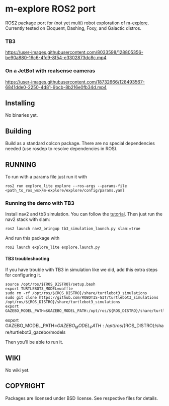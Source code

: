 # m-explore ROS2 port

ROS2 package port for (not yet multi) robot exploration of [m-explore](https://github.com/hrnr/m-explore). Currently tested on Eloquent, Dashing, Foxy, and Galactic distros.


### TB3
https://user-images.githubusercontent.com/8033598/128805356-be90a880-16c6-4fc9-8f54-e3302873dc8c.mp4


### On a JetBot with realsense cameras
https://user-images.githubusercontent.com/18732666/128493567-6841dde0-2250-4d81-9bcb-8b216e0fb34d.mp4



Installing
----------

No binaries yet.

Building
--------

Build as a standard colcon package. There are no special dependencies needed
(use rosdep to resolve dependencies in ROS). 

RUNNING
-------
To run with a params file just run it with
```
ros2 run explore_lite explore --ros-args --params-file <path_to_ros_ws>/m-explore/explore/config/params.yaml
```

### Running the demo with TB3
Install nav2 and tb3 simulation. You can follow the [tutorial](https://navigation.ros.org/getting_started/index.html#installation).
Then just run the nav2 stack with slam:
```
ros2 launch nav2_bringup tb3_simulation_launch.py slam:=true
```

And run this package with
```
ros2 launch explore_lite explore.launch.py
```


#### TB3 troubleshooting
If you have trouble with TB3 in simulation like we did, add this extra steps for configuring it.

```
source /opt/ros/${ROS_DISTRO}/setup.bash
export TURTLEBOT3_MODEL=waffle
sudo rm -rf /opt/ros/${ROS_DISTRO}/share/turtlebot3_simulations
sudo git clone https://github.com/ROBOTIS-GIT/turtlebot3_simulations /opt/ros/${ROS_DISTRO}/share/turtlebot3_simulations
export GAZEBO_MODEL_PATH=$GAZEBO_MODEL_PATH:/opt/ros/${ROS_DISTRO}/share/turtlebot3_simulations/turtlebot3_gazebo/models
```
export GAZEBO_MODEL_PATH=$GAZEBO_MODEL_PATH:/opt/ros/${ROS_DISTRO}/share/turtlebot3_gazebo/models

Then you'll be able to run it.

WIKI
----
No wiki yet.


COPYRIGHT
---------

Packages are licensed under BSD license. See respective files for details.
